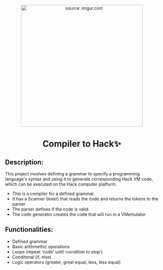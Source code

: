 <p align="center"> 
    <a href="https://imgur.com/LV1vhhh"><img width="400" src="https://i.imgur.com/LV1vhhh.jpg" title="source: imgur.com" /></a>
</p>
      
<h1 align="center"> Compiler to Hack✨</h1>

<h2 align="left">
  Description:
</h2>

This project involves defining a grammar to specify a programming language's syntax and using it to generate corresponding Hack VM code, which can be executed on the Hack computer platform.

- This is a compiler for a defined grammar. 
- It has a Scanner (lexer) that reads the code and returns the tokens to the parser
- The parser defines if the code is valid. 
- The code generator creates the code that will run in a VMemulator

<h2 align="left">
  Functionalities:
</h2>

- Defined grammar
- Basic arithmethic operations
- Loops (repeat 'code' until 'condition to stop')
- Conditonal (if, else)
- Logic operators (greater, great equal, less, less equal)
